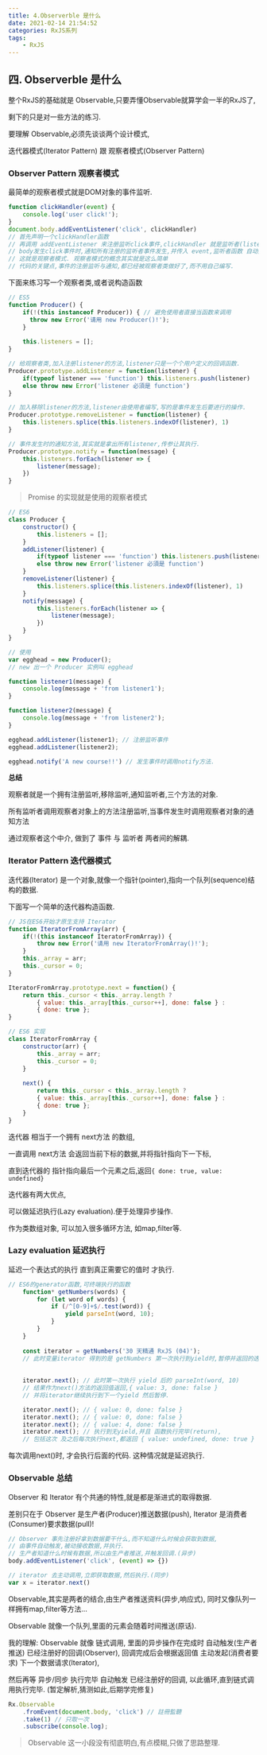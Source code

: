 ```yaml
---
title: 4.Observerble 是什么
date: 2021-02-14 21:54:52
categories: RxJS系列
tags: 
    - RxJS
---
```

## 四. Observerble 是什么

整个RxJS的基础就是 Observable,只要弄懂Observable就算学会一半的RxJS了,

剩下的只是对一些方法的练习.

要理解 Observable,必须先谈谈两个设计模式,

迭代器模式(Iterator Pattern) 跟 观察者模式(Observer Pattern)

### Observer Pattern 观察者模式

最简单的观察者模式就是DOM对象的事件监听.
```js
function clickHandler(event) {
	console.log('user click!');
}
document.body.addEventListener('click', clickHandler)
// 首先声明一个clickHandler函数
// 再调用 addEventListener 来注册监听click事件,clickHandler 就是监听者(listener)
// body发生click事件时,通知所有注册的监听者事件发生,并传入 event,监听者函数 自动执行.
// 这就是观察者模式. 观察者模式的概念其实就是这么简单
// 代码的关键点,事件的注册监听与通知,都已经被观察者类做好了,而不用自己编写.
```

下面来练习写一个观察者类,或者说构造函数
```js
// ES5
function Producer() {
	if(!(this instanceof Producer)) { // 避免使用者直接当函数来调用
	  throw new Error('请用 new Producer()!');
	}
	
	this.listeners = [];
}

// 给观察者类,加入注册listener的方法,listener只是一个个用户定义的回调函数.
Producer.prototype.addListener = function(listener) {
	if(typeof listener === 'function') this.listeners.push(listener)
	else throw new Error('listener 必須是 function')
}

// 加入移除listener的方法,listener由使用者编写,写的是事件发生后要进行的操作.
Producer.prototype.removeListener = function(listener) {
	this.listeners.splice(this.listeners.indexOf(listener), 1)
}

// 事件发生时的通知方法,其实就是拿出所有listener,传参让其执行.
Producer.prototype.notify = function(message) {
	this.listeners.forEach(listener => {
		listener(message);
	})
}
```

> Promise 的实现就是使用的观察者模式

```js
// ES6
class Producer {
	constructor() {
		this.listeners = [];
	}
	addListener(listener) {
		if(typeof listener === 'function') this.listeners.push(listener)
		else throw new Error('listener 必須是 function')
	}
	removeListener(listener) {
		this.listeners.splice(this.listeners.indexOf(listener), 1)
	}
	notify(message) {
		this.listeners.forEach(listener => {
			listener(message);
		})
	}
}

// 使用
var egghead = new Producer(); 
// new 出一个 Producer 实例叫 egghead

function listener1(message) {
	console.log(message + 'from listener1');
}

function listener2(message) {
	console.log(message + 'from listener2');
}

egghead.addListener(listener1); // 注册监听事件
egghead.addListener(listener2);

egghead.notify('A new course!!') // 发生事件时调用notify方法.
```
**总结**

观察者就是一个拥有注册监听,移除监听,通知监听者,三个方法的对象.

所有监听者调用观察者对象上的方法注册监听,当事件发生时调用观察者对象的通知方法

通过观察者这个中介, 做到了 事件 与 监听者 两者间的解耦.

### Iterator Pattern 迭代器模式

迭代器(Iterator) 是一个对象,就像一个指针(pointer),指向一个队列(sequence)结构的数据.

下面写一个简单的迭代器构造函数.
```js
// JS在ES6开始才原生支持 Iterator
function IteratorFromArray(arr) {
	if(!(this instanceof IteratorFromArray)) {
		throw new Error('请用 new IteratorFromArray()!');
	}
	this._array = arr;
	this._cursor = 0;	
}

IteratorFromArray.prototype.next = function() {
	return this._cursor < this._array.length ?
		{ value: this._array[this._cursor++], done: false } :
		{ done: true };
}

// ES6 实现
class IteratorFromArray {
	constructor(arr) {
		this._array = arr;
		this._cursor = 0;
	}
  
	next() {
		return this._cursor < this._array.length ?
		{ value: this._array[this._cursor++], done: false } :
		{ done: true };
	}
}
```

迭代器 相当于一个拥有 next方法 的数组,

一直调用 next方法 会返回当前下标的数据,并将指针指向下一下标,

直到迭代器的 指针指向最后一个元素之后,返回`{ done: true, value: undefined}`

迭代器有两大优点, 

可以做延迟执行(Lazy evaluation).便于处理异步操作.

作为类数组对象, 可以加入很多循环方法, 如map,filter等.

### Lazy evaluation 延迟执行

延迟一个表达式的执行 直到真正需要它的值时 才执行.

```js
// ES6的generator函数,可终端执行的函数
	function* getNumbers(words) {
		for (let word of words) {
			if (/^[0-9]+$/.test(word)) {
			    yield parseInt(word, 10);
			}
		}
	}
	
	const iterator = getNumbers('30 天精通 RxJS (04)');
	// 此时变量iterator 得到的是 getNumbers 第一次执行到yield时,暂停并返回的迭代器
	
	
	iterator.next(); // 此时第一次执行 yield 后的 parseInt(word, 10)
	// 结果作为next()方法的返回值返回,{ value: 3, done: false }
	// 并将iterator继续执行到下一个yield 然后暂停.

	iterator.next(); // { value: 0, done: false }
	iterator.next(); // { value: 0, done: false }
	iterator.next(); // { value: 4, done: false }
	iterator.next(); // 执行到无yield,并且 函数执行完毕(return),
	// 包括这次 及之后每次执行next,都返回 { value: undefined, done: true }
```
每次调用next()时, 才会执行后面的代码. 这种情况就是延迟执行.

### Observable 总结

Observer 和 Iterator 有个共通的特性,就是都是渐进式的取得数据.

差别只在于 
Observer 是生产者(Producer)推送数据(push),
Iterator 是消费者(Consumer)要求数据(pull)!

```js
// Observer 事先注册好拿到数据要干什么,而不知道什么时候会获取到数据,
// 由事件自动触发,被动接收数据,并执行.
// 生产者知道什么时候有数据,所以由生产者推送,并触发回调.(异步)
body.addEventListener('click', (event) => {})

// iterator 去主动调用,立即获取数据,然后执行.(同步)
var x = iterator.next()
```

Observable,其实是两者的结合,由生产者推送资料(异步,响应式),
同时又像队列一样拥有map,filter等方法...


Observable 就像一个队列,里面的元素会随着时间推送(原话).

我的理解:
Observable 就像 链式调用,
里面的异步操作在完成时 自动触发(生产者推送) 已经注册好的回调(Observer),
回调完成后会根据返回值 主动发起(消费者要求) 下一个数据请求(Iterator),

然后再等 异步/同步 执行完毕 自动触发 已经注册好的回调,
以此循环,直到链式调用执行完毕.
(暂定解析,猜测如此,后期学完修复)

```js
Rx.Observable
	.fromEvent(document.body, 'click') // 註冊監聽
	.take(1) // 只取一次
	.subscribe(console.log);
```

> Observable 这一小段没有彻底明白,有点模糊,只做了思路整理.